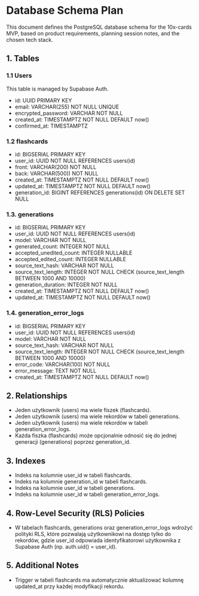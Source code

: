 # Database Schema Plan

This document defines the PostgreSQL database schema for the 10x-cards MVP, based on product requirements, planning session notes, and the chosen tech stack.

## 1. Tables

### 1.1 Users

This table is managed by Supabase Auth.
- id: UUID PRIMARY KEY
- email: VARCHAR(255) NOT NULL UNIQUE
- encrypted_password: VARCHAR NOT NULL
- created_at: TIMESTAMPTZ NOT NULL DEFAULT now()
- confirmed_at: TIMESTAMPTZ

### 1.2 flashcards
- id: BIGSERIAL PRIMARY KEY
- user_id: UUID NOT NULL REFERENCES users(id)
- front:  VARCHAR(200) NOT NULL
- back: VARCHAR(500)) NOT NULL
- created_at: TIMESTAMPTZ NOT NULL DEFAULT now()
- updated_at: TIMESTAMPTZ NOT NULL DEFAULT now()
- generation_id: BIGINT REFERENCES generations(id) ON DELETE SET NULL

### 1.3. generations

- id: BIGSERIAL PRIMARY KEY
- user_id: UUID NOT NULL REFERENCES users(id)
- model: VARCHAR NOT NULL
- generated_count: INTEGER NOT NULL
- accepted_unedited_count: INTEGER NULLABLE
- accepted_edited_count: INTEGER NULLABLE
- source_text_hash: VARCHAR NOT NULL
- source_text_length: INTEGER NOT NULL CHECK (source_text_length BETWEEN 1000 AND 10000)
- generation_duration: INTEGER NOT NULL
- created_at: TIMESTAMPTZ NOT NULL DEFAULT now()
- updated_at: TIMESTAMPTZ NOT NULL DEFAULT now()

### 1.4. generation_error_logs

- id: BIGSERIAL PRIMARY KEY
- user_id: UUID NOT NULL REFERENCES users(id)
- model: VARCHAR NOT NULL
- source_text_hash: VARCHAR NOT NULL
- source_text_length: INTEGER NOT NULL CHECK (source_text_length BETWEEN 1000 AND 10000)
- error_code: VARCHAR(100) NOT NULL
- error_message: TEXT NOT NULL
- created_at: TIMESTAMPTZ NOT NULL DEFAULT now()


## 2. Relationships

- Jeden użytkownik (users) ma wiele fiszek (flashcards).
- Jeden użytkownik (users) ma wiele rekordów w tabeli generations.
- Jeden użytkownik (users) ma wiele rekordów w tabeli generation_error_logs.
- Każda fiszka (flashcards) może opcjonalnie odnosić się do jednej generacji (generations) poprzez generation_id.

## 3. Indexes

- Indeks na kolumnie user_id w tabeli flashcards.
- Indeks na kolumnie generation_id w tabeli flashcards.
- Indeks na kolumnie user_id w tabeli generations.
- Indeks na kolumnie user_id w tabeli generation_error_logs.

## 4. Row-Level Security (RLS) Policies

- W tabelach flashcards, generations oraz generation_error_logs wdrożyć polityki RLS, które pozwalają użytkownikowi na dostęp tylko do rekordów, gdzie user_id odpowiada identyfikatorowi użytkownika z Supabase Auth (np. auth.uid() = user_id).

## 5. Additional Notes

- Trigger w tabeli flashcards ma automatycznie aktualizować kolumnę updated_at przy każdej modyfikacji rekordu.

